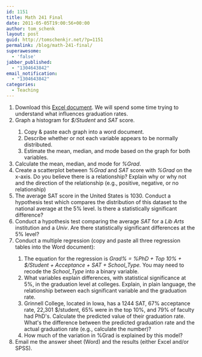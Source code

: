 ```yaml
---
id: 1151
title: Math 241 Final
date: 2011-05-05T19:00:56+00:00
author: tom_schenk
layout: post
guid: http://tomschenkjr.net/?p=1151
permalink: /blog/math-241-final/
superawesome:
  - 'false'
jabber_published:
  - "1304643842"
email_notification:
  - "1304643842"
categories:
  - Teaching
---
```

<ol>
	<li>Download this <a href="http://tomschenkjr.net/wordpress/wp-content/uploads/2011/05/math241-final.xlsx">Excel document</a>. We will spend some time trying to understand what influences graduation rates.</li>
	<li>Graph a histogram for <em>$/Student</em> and<em> SAT</em> score.</li>
<ol>
	<li>Copy &amp; paste each graph into a word document.</li>
	<li>Describe whether or not each variable appears to be normally distributed.</li>
	<li>Estimate the mean, median, and mode based on the graph for both variables.</li>
</ol>
	<li>Calculate the mean, median, and mode for <em>%Grad</em>.</li>
	<li>Create a scatterplot between <em>%Grad</em> and <em>SAT</em> score with <em>%Grad</em> on the x-axis. Do you believe there is a relationship? Explain why or why not and the direction of the relationship (e.g., positive, negative, or no relationship)</li>
	<li>The average SAT score in the United States is 1030. Conduct a hypothesis test which compares the distribution of this dataset to the national average at the 5% level. Is there a statistically significant difference?</li>
	<li>Conduct a hypothesis test comparing the average <em>SAT</em> for a <em>Lib Arts</em> institution and a <em>Univ</em>. Are there statistically significant differences at the 5% level?</li>
	<li>Conduct a multiple regression (copy and paste all three regression tables into the Word document):</li>
<ol>
	<li>The equation for the regression is <em>Grad% = %PhD + Top 10% + $/Student + Acceptance + SAT + School_Type. </em>You may need to recode the <em>School_Type</em> into a binary variable.</li>
	<li>What variables explain differences, with statistical significance at 5%, in the graduation level at colleges. Explain, in plain language, the relationship between each significant variable and the graduation rate.</li>
	<li>Grinnell College, located in Iowa, has a 1244 SAT, 67% acceptance rate, 22,301 $/student, 65% were in the top 10%, and 79% of faculty had PhD's. Calculate the predicted value of their graduation rate. What's the difference between the predicted graduation rate and the actual graduation rate (e.g., calculate the number)?</li>
	<li>How much of the variation in %Grad is explained by this model?</li>
</ol>
	<li>Email me the answer sheet (Word) and the results (either Excel and/or SPSS).</li>
</ol>